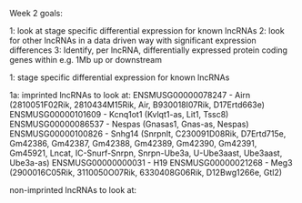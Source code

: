 Week 2 goals:

1: look at stage specific differential expression for known lncRNAs
2: look for other lncRNAs in a data driven way with significant expression differences
3: Identify, per lncRNA, differentially expressed protein coding genes within e.g. 1Mb up or downstream

1: stage specific differential expression for known lncRNAs

1a: imprinted lncRNAs to look at:
ENSMUSG00000078247 - Airn (2810051F02Rik, 2810434M15Rik, Air, B930018I07Rik, D17Ertd663e)
ENSMUSG00000101609 - Kcnq1ot1 (Kvlqt1-as, Lit1, Tssc8)
ENSMUSG00000086537 - Nespas (Gnasas1, Gnas-as, Nespas)
ENSMUSG00000100826 - Snhg14 (Snrpnlt, C230091D08Rik, D7Ertd715e, Gm42386, Gm42387, Gm42388, Gm42389, Gm42390, Gm42391, Gm45921, Lncat, IC-Snurf-Snrpn, Snrpn-Ube3a, U-Ube3aast, Ube3aast, Ube3a-as)
ENSMUSG00000000031 - H19 
ENSMUSG00000021268 - Meg3 (2900016C05Rik, 3110050O07Rik, 6330408G06Rik, D12Bwg1266e, Gtl2)

non-imprinted lncRNAs to look at:

